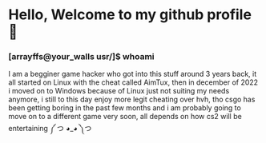 # Hello, Welcome to my github profile 🔫

### [arrayffs@your_walls usr/]$ whoami
 I am a begginer game hacker who got into this stuff around 3 years back, it all started on Linux with the cheat called AimTux, then in december of 2022 i moved on to Windows because of Linux just not suiting my needs anymore, i still to this day enjoy more legit cheating over hvh, tho csgo has been getting boring in the past few months and i am probably going to move on to a different game very soon, all depends on how cs2 will be entertaining ༼ つ ◕_◕ ༽つ
